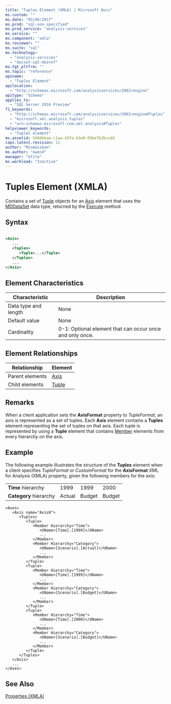 ```yaml
---
title: "Tuples Element (XMLA) | Microsoft Docs"
ms.custom: ""
ms.date: "03/06/2017"
ms.prod: "sql-non-specified"
ms.prod_service: "analysis-services"
ms.service: ""
ms.component: "xmla"
ms.reviewer: ""
ms.suite: "sql"
ms.technology: 
  - "analysis-services"
  - "docset-sql-devref"
ms.tgt_pltfrm: ""
ms.topic: "reference"
apiname: 
  - "Tuples Element"
apilocation: 
  - "http://schemas.microsoft.com/analysisservices/2003/engine"
apitype: "Schema"
applies_to: 
  - "SQL Server 2016 Preview"
f1_keywords: 
  - "http://schemas.microsoft.com/analysisservices/2003/engine#Tuples"
  - "microsoft.xml.analysis.tuples"
  - "urn:schemas-microsoft-com:xml-analysis#Tuples"
helpviewer_keywords: 
  - "Tuples element"
ms.assetid: 5494bbaa-c1aa-43fa-b3e0-83befb2bccdd
caps.latest.revision: 11
author: "Minewiskan"
ms.author: "owend"
manager: "kfile"
ms.workload: "Inactive"
---
```

# Tuples Element (XMLA)
  Contains a set of [Tuple](../../../analysis-services/xmla/xml-elements-properties/tuple-element-xmla.md) objects for an [Axis](../../../analysis-services/xmla/xml-elements-properties/axis-element-xmla.md) element that uses the [MDDataSet](../../../analysis-services/xmla/xml-data-types/mddataset-data-type-xmla.md) data type, returned by the [Execute](../../../analysis-services/xmla/xml-elements-methods-execute.md) method.  
  
## Syntax  
  
```xml  
  
<Axis>  
   ...  
   <Tuples>  
      <Tuple>...</Tuple>  
   </Tuples>  
   ...  
</Axis>  
```  
  
## Element Characteristics  
  
|Characteristic|Description|  
|--------------------|-----------------|  
|Data type and length|None|  
|Default value|None|  
|Cardinality|0-1: Optional element that can occur once and only once.|  
  
## Element Relationships  
  
|Relationship|Element|  
|------------------|-------------|  
|Parent elements|[Axis](../../../analysis-services/xmla/xml-elements-properties/axis-element-xmla.md)|  
|Child elements|[Tuple](../../../analysis-services/xmla/xml-elements-properties/tuple-element-xmla.md)|  
  
## Remarks  
 When a client application sets the **AxisFormat** property to *TupleFormat*, an axis is represented as a set of tuples. Each **Axis** element contains a **Tuples** element representing the set of tuples on that axis. Each tuple is represented by using a **Tuple** element that contains [Member](../../../analysis-services/xmla/xml-elements-properties/member-element-xmla.md) elements from every hierarchy on the axis.  
  
## Example  
 The following example illustrates the structure of the **Tuples** element when a client specifies *TupleFormat* or *CustomFormat* for the **AxisFormat** XML for Analysis (XMLA) property, given the following members for the axis:  
  
|||||  
|-|-|-|-|  
|**Time** hierarchy|1999|1999|2000|  
|**Category** hierarchy|Actual|Budget|Budget|  
  
```  
<Axes>  
   <Axis name="Axis0">  
      <Tuples>  
         <Tuple>  
            <Member Hierarchy="Time">  
               <UName>[Time].[1999]</UName>  
               ...  
            </Member>  
            <Member Hierarchy="Category">  
               <UName>[Scenario].[Actual]</UName>  
               ...  
            </Member>  
         </Tuple>  
         <Tuple>  
            <Member Hierarchy="Time">  
               <UName>[Time].[1999]</UName>  
               ...  
            </Member>  
            <Member Hierarchy="Category">  
               <UName>[Scenario].[Budget]</UName>  
               ...  
            </Member>  
         </Tuple>  
         <Tuple>  
            <Member Hierarchy="Time">  
               <UName>[Time].[2000]</UName>  
               ...  
            </Member>  
            <Member Hierarchy="Category">  
               <UName>[Scenario].[Budget]</UName>  
               ...  
            </Member>  
         </Tuple>  
      </Tuples>  
   </Axis>  
   ...  
</Axes>  
```  
  
## See Also  
 [Properties &#40;XMLA&#41;](../../../analysis-services/xmla/xml-elements-properties/xml-elements-properties.md)  
  
  
